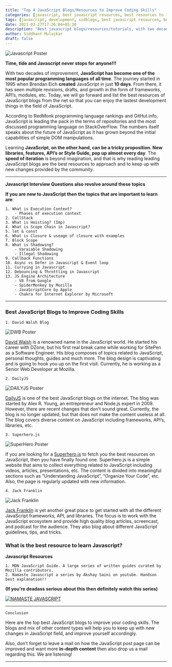 ```yaml
---
title: "Top 4 JavaScript Blogs/Resources to Improve Coding Skills"
categories: [javascript, best javascript resources, best resources to learn javascript in 2021, development, sidblogs, javascript tutorial, javascript interview questions, learn javascript]
tags: [javascript, development, sidblogs, best javascript resources, best resources for javascript, spidermonkey, javascript tutorial, what is javascript, learn javascript]
date: 2021-03-27T17:26:04+05:30
description: "Best javascript blogs/resources/tutorials, with two decades of improvement, JavaScript has become one of the most popular programming languages of all time. Want to learn more of it then definitely check it out."
author: Siddhant Mulajkar
draft: false
---
```


![Javascript Poster](/images/postimgs/lovejs.png)

**Time, tide and Javascript never stops for anyone!!!**

With two decades of improvement, **JavaScript has become one of the most popular programming languages of all time**. The journey started in 1995 when Brendan Eich **created** JavaScript in just **10 days**. From there, it has seen multiple revisions, drafts, and growth in the form of frameworks, API’s, modules, etc. Today, we will go forward and list the best resources of JavaScript blogs from the net so that you can enjoy the lastest development things in the field of JavaScript.

According to RedMonk programming language rankings and GitHut.info, JavaScript is leading the pack in the terms of repositories and the most discussed programming language on StackOverFlow. The numbers itself speaks about the future of JavaScript as it has grown beyond the initial capabilities of simple DOM manipulations.

Learning **JavaScript, on the other hand, can be a tricky proposition. New libraries, features, API’s or Style Guide, pop up almost every day**. The **speed of iteration** is beyond imagination, and that is why reading leading JavaScript blogs are the best resources to approach and to keep up with new changes provided by the community.


-------------------------------------------------------------------------------
**Javascript Interview Questions also revolve around these topics**

**If you are new to JavaScript then the topics that are important to learn are**:

```
1. What is Execution Context?
    - Phases of execution context
2. CallStack
3. What is Hoisting? (Imp)
4. What is Scope Chain in Javascript?
5. let & const 
6. What is Closure & useage of closure with examples
7. Block Scope
8. What is Shadowing?
    - Varaiable Shadowing
    - Illegal Shadowing
9. Callback Functions
10. Async vs Defer in Javascript & Event loop
11. Currying in Javascript
12. Debouncing & Throttling in Javascript
13. JS Engine Architecture
    - V8 from Google
    - SpiderMonkey by Mozilla
    - JavaScriptCore by Apple
    - Chakra for Internet Explorer by Microsoft
```
-------------------------------------------------------------------------------


### Best JavaScript Blogs to Improve Coding Skills

```
1. David Walsh Blog
```

![DWB Poster](/images/postimgs/davidjs.png)

[David Walsh](https://davidwalsh.name) is a renowned name in the JavaScript world. He started his career with DZone, but his first real break came while working for SitePen as a Software Engineer. His blog composes of topics related to JavaScript, personal thoughts, guides and much more. The blog design is captivating and is going to hook you up on the first visit. Currently, he is working as a Senior Web Developer at Mozilla.

```
2. DailyJS
```

![DAILYJS Poster](/images/postimgs/dailyjs.png)

 [DailyJS](https://medium.com/dailyjs) is one of the best JavaScript blogs on the internet. The blog was started by Alex R. Young, an entrepreneur and Node.js expert in 2009. However, there are recent changes that don’t sound great. Currently, the blog is no longer updated, but that does not make the content useless at all. The blog covers diverse content on JavaScript including frameworks, API’s, libraries, etc.

```
3. Superhero.js
```

![SuperHero Poster](/images/postimgs/superhero.png)

If you are looking for a [Superhero.js](http://superherojs.com) to fetch you the best resources on JavaScript, then you have finally found one. Superhero.js is a simple website that aims to collect everything related to JavaScript including videos, articles, presentations, etc. The content is divided into meaningful sections such as “Understanding JavaScript”, “Organize Your Code”, etc. Also, the page is regularly updated with new information.

```
4. Jack Franklin
```

![Jack Franklin](/images/postimgs/jsplayground.png)

[Jack Franklin](https://www.jackfranklin.co.uk/blog/refactoring-javascript-code-with-tests) is yet another great place to get started with all the different JavaScript frameworks, API, and libraries. The focus is to work with the JavaScript ecosystem and provide high quality blog articles, screencast, and podcast for the audience. They also blog about different JavaScript guidelines, tips, and tricks.


### What is the best resource to learn Javascript?

**Javascript Resources**
    
    1. MDN JavaScript Guide. A large series of written guides curated by Mozilla contributors. 
    2. Namaste Javascript a series by Akshay Saini on youtube. Handson best explanation!!

**(If you're deadass serious about this then definitely watch this series)**

[![NAMASTE JAVASCRIPT](/images/postimgs/namaste_javascript.png)](https://www.youtube.com/watch?v=pN6jk0uUrD8 "NAMASTE JAVASCRIPT")


-------------------------------------------------------------------------------
```
Conclusion
```

Here are the top best JavaScript blogs to improve your coding skills. The blogs and mix of other content types will help you to keep up with new changes in JavaScript field, and improve yourself accordingly.

Also, don’t forget to leave a mail on how the JavaScript post page can be improved and want more **in-depth content** then also drop us a mail regarding this. We are listening!

-------------------------------------------------------------------------------
